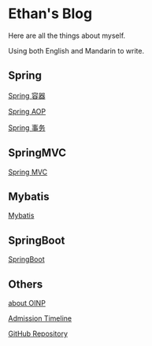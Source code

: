# Ethan's Blog

Here are all the things about myself.

Using both English and Mandarin to write.

## Spring

[Spring 容器](./pages/Spring/Spring容器.md)

[Spring AOP](./pages/Spring/SpringAOP.md)

[Spring 事务](./pages/Spring/Spring事务.md)

## SpringMVC

[Spring MVC](./pages/SpringMVC/SpringMVC.md)

## Mybatis

[Mybatis](./pages/Mybatis/Mybatis.md)

## SpringBoot

[SpringBoot](./pages/SpringBoot/SpringBoot.md)

## Others

[about OINP](./pages/Others/OINP.md)

[Admission Timeline](./pages/Others/AdmissionTimeLine.md)

[GitHub Repository](https://github.com/hereisb612/hereisb612.github.io)